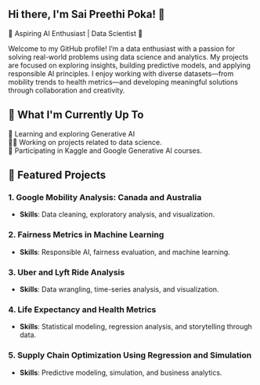

<!--
**pspreethi/pspreethi** is a ✨ _special_ ✨ repository because its `README.md` (this file) appears on your GitHub profile.

Here are some ideas to get you started:

- 🔭 I’m currently working on ...
- 🌱 I’m currently learning ...
- 👯 I’m looking to collaborate on ...
- 🤔 I’m looking for help with ...
- 💬 Ask me about ...
- 📫 How to reach me: ...
- 😄 Pronouns: ...
- ⚡ Fun fact: ...
-->

## Hi there, I'm Sai Preethi Poka! 👋

🌟 Aspiring AI Enthusiast | Data Scientist 🌟

Welcome to my GitHub profile! I’m a data enthusiast with a passion for solving real-world problems using data science and analytics. My projects are focused on exploring insights, building predictive models, and applying responsible AI principles. I enjoy working with diverse datasets—from mobility trends to health metrics—and developing meaningful solutions through collaboration and creativity.

## 🌱 What I'm Currently Up To

🚀 Learning and exploring Generative AI <br>
🧑‍💻 Working on projects related to data science. <br>
📖 Participating in Kaggle and Google Generative AI courses. <br>


## 🌟 Featured Projects

### 1. **Google Mobility Analysis: Canada and Australia**
- **Skills**: Data cleaning, exploratory analysis, and visualization.

### 2. **Fairness Metrics in Machine Learning**
- **Skills**: Responsible AI, fairness evaluation, and machine learning.

### 3. **Uber and Lyft Ride Analysis**
- **Skills**: Data wrangling, time-series analysis, and visualization.

### 4. **Life Expectancy and Health Metrics**
- **Skills**: Statistical modeling, regression analysis, and storytelling through data.

### 5. **Supply Chain Optimization Using Regression and Simulation**
- **Skills**: Predictive modeling, simulation, and business analytics.


